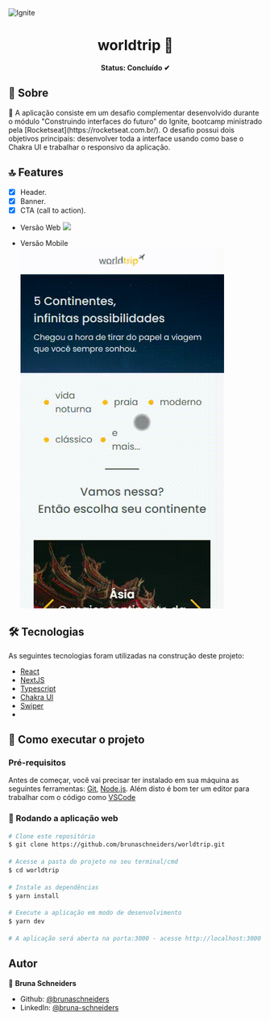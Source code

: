 <img alt="Ignite" src="https://www.notion.so/image/https%3A%2F%2Fs3-us-west-2.amazonaws.com%2Fsecure.notion-static.com%2F2fbacb7a-e460-44a3-8fc5-e66f96dae148%2Fcover-reactjs.png?table=block&id=57692167-7879-4019-a83f-544e79167b12&width=2560&userId=ea77c6a2-2649-4d12-bc25-b4ef60ba5ead&cache=v2" />

<h1 align="center">worldtrip  👋</h1>

<p align="center"><b>Status: Concluído ✔</b></p>

## 📄 Sobre

<p> 🚀 A aplicação consiste em um desafio complementar desenvolvido durante o módulo "Construindo interfaces do futuro" do Ignite, bootcamp ministrado pela [Rocketseat](https://rocketseat.com.br/). O desafio possui dois objetivos principais: desenvolver toda a interface usando como base o Chakra UI e trabalhar o responsivo da aplicação.</p>

## 🔝 Features

- [x] Header.
- [x] Banner.
- [x] CTA (call to action).

- Versão Web
  ![](webVersion.gif)

- Versão Mobile
  ![](mobileVersion.gif)

## 🛠 Tecnologias

As seguintes tecnologias foram utilizadas na construção deste projeto:

- [React](https://pt-br.reactjs.org/)
- [NextJS](https://nextjs.org/)
- [Typescript](https://www.typescriptlang.org/)
- [Chakra UI](https://chakra-ui.com/)
- [Swiper](https://swiperjs.com/react)
-

## 🚀 Como executar o projeto

### Pré-requisitos

Antes de começar, você vai precisar ter instalado em sua máquina as seguintes ferramentas:
[Git](https://git-scm.com), [Node.js](https://nodejs.org/en/).
Além disto é bom ter um editor para trabalhar com o código como [VSCode](https://code.visualstudio.com/)

### 🧭 Rodando a aplicação web

```bash
# Clone este repositório
$ git clone https://github.com/brunaschneiders/worldtrip.git

# Acesse a pasta do projeto no seu terminal/cmd
$ cd worldtrip

# Instale as dependências
$ yarn install

# Execute a aplicação em modo de desenvolvimento
$ yarn dev

# A aplicação será aberta na porta:3000 - acesse http://localhost:3000
```

## Autor

👤 **Bruna Schneiders**

- Github: [@brunaschneiders](https://github.com/brunaschneiders)
- LinkedIn: [@bruna-schneiders](https://linkedin.com/in/bruna-schneiders)
